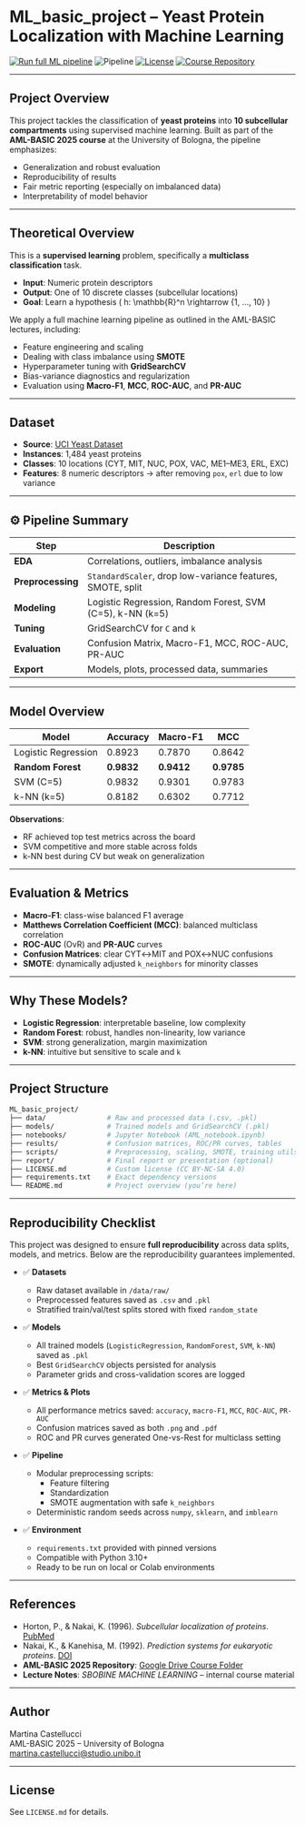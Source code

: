 # ML_basic_project – Yeast Protein Localization with Machine Learning

[![Run full ML pipeline](https://img.shields.io/badge/GitHub-Run%20full%20ML%20pipeline-grey?logo=github)](https://github.com/) 
![Pipeline](https://img.shields.io/badge/pipeline-failing-red)
[![License](https://img.shields.io/badge/License-CC--BY--NC--SA--4.0-orange.svg)](LICENSE.md)
[![Course Repository](https://img.shields.io/badge/AML--BASIC%20Repo-View-blue)](https://drive.google.com/drive/folders/1ZrQpF_F9E45yQTO9mG8Izr3LaECVH0aH)

---

## Project Overview

This project tackles the classification of **yeast proteins** into **10 subcellular compartments** using supervised machine learning. Built as part of the **AML-BASIC 2025 course** at the University of Bologna, the pipeline emphasizes:

- Generalization and robust evaluation
- Reproducibility of results
- Fair metric reporting (especially on imbalanced data)
- Interpretability of model behavior

---

## Theoretical Overview

This is a **supervised learning** problem, specifically a **multiclass classification** task.

- **Input**: Numeric protein descriptors  
- **Output**: One of 10 discrete classes (subcellular locations)  
- **Goal**: Learn a hypothesis \( h: \mathbb{R}^n \rightarrow \{1, ..., 10\} \)

We apply a full machine learning pipeline as outlined in the AML-BASIC lectures, including:

- Feature engineering and scaling
- Dealing with class imbalance using **SMOTE**
- Hyperparameter tuning with **GridSearchCV**
- Bias-variance diagnostics and regularization
- Evaluation using **Macro-F1**, **MCC**, **ROC-AUC**, and **PR-AUC**

---

## Dataset

- **Source**: [UCI Yeast Dataset](https://archive.ics.uci.edu/ml/datasets/Yeast)
- **Instances**: 1,484 yeast proteins
- **Classes**: 10 locations (CYT, MIT, NUC, POX, VAC, ME1–ME3, ERL, EXC)
- **Features**: 8 numeric descriptors → after removing `pox`, `erl` due to low variance

---

## ⚙️ Pipeline Summary

| Step              | Description |
|------------------|-------------|
| **EDA**           | Correlations, outliers, imbalance analysis |
| **Preprocessing** | `StandardScaler`, drop low-variance features, SMOTE, split |
| **Modeling**      | Logistic Regression, Random Forest, SVM (C=5), k-NN (k=5) |
| **Tuning**        | GridSearchCV for `C` and `k` |
| **Evaluation**    | Confusion Matrix, Macro-F1, MCC, ROC-AUC, PR-AUC |
| **Export**        | Models, plots, processed data, summaries |

---

## Model Overview

| Model               | Accuracy | Macro-F1 |   MCC   |
|--------------------|----------|----------|---------|
| Logistic Regression| 0.8923   | 0.7870   | 0.8642  |
| **Random Forest**   | **0.9832** | **0.9412** | **0.9785** |
| SVM (C=5)          | 0.9832   | 0.9301   | 0.9783  |
| k-NN (k=5)         | 0.8182   | 0.6302   | 0.7712  |

**Observations**:
- RF achieved top test metrics across the board
- SVM competitive and more stable across folds
- k-NN best during CV but weak on generalization

---

## Evaluation & Metrics

- **Macro-F1**: class-wise balanced F1 average  
- **Matthews Correlation Coefficient (MCC)**: balanced multiclass correlation  
- **ROC-AUC** (OvR) and **PR-AUC** curves  
- **Confusion Matrices**: clear CYT↔MIT and POX↔NUC confusions  
- **SMOTE**: dynamically adjusted `k_neighbors` for minority classes

---

## Why These Models?

- **Logistic Regression**: interpretable baseline, low complexity  
- **Random Forest**: robust, handles non-linearity, low variance  
- **SVM**: strong generalization, margin maximization  
- **k-NN**: intuitive but sensitive to scale and `k`

---

## Project Structure

```bash
ML_basic_project/
├── data/               # Raw and processed data (.csv, .pkl)
├── models/             # Trained models and GridSearchCV (.pkl)
├── notebooks/          # Jupyter Notebook (AML_notebook.ipynb)
├── results/            # Confusion matrices, ROC/PR curves, tables
├── scripts/            # Preprocessing, scaling, SMOTE, training utils
├── report/             # Final report or presentation (optional)
├── LICENSE.md          # Custom license (CC BY-NC-SA 4.0)
├── requirements.txt    # Exact dependency versions
└── README.md           # Project overview (you’re here)
```
---

## Reproducibility Checklist

This project was designed to ensure **full reproducibility** across data splits, models, and metrics. Below are the reproducibility guarantees implemented.

- ✅ **Datasets**
  - Raw dataset available in `/data/raw/`
  - Preprocessed features saved as `.csv` and `.pkl`
  - Stratified train/val/test splits stored with fixed `random_state`

- ✅ **Models**
  - All trained models (`LogisticRegression`, `RandomForest`, `SVM`, `k-NN`) saved as `.pkl`
  - Best `GridSearchCV` objects persisted for analysis
  - Parameter grids and cross-validation scores are logged

- ✅ **Metrics & Plots**
  - All performance metrics saved: `accuracy`, `macro-F1`, `MCC`, `ROC-AUC`, `PR-AUC`
  - Confusion matrices saved as both `.png` and `.pdf`
  - ROC and PR curves generated One-vs-Rest for multiclass setting

- ✅ **Pipeline**
  - Modular preprocessing scripts:
    - Feature filtering
    - Standardization
    - SMOTE augmentation with safe `k_neighbors`
  - Deterministic random seeds across `numpy`, `sklearn`, and `imblearn`

- ✅ **Environment**
  - `requirements.txt` provided with pinned versions
  - Compatible with Python 3.10+
  - Ready to be run on local or Colab environments

---

## References

- Horton, P., & Nakai, K. (1996). *Subcellular localization of proteins*. [PubMed](https://pubmed.ncbi.nlm.nih.gov/8877510)  
- Nakai, K., & Kanehisa, M. (1992). *Prediction systems for eukaryotic proteins*. [DOI](https://doi.org/10.1016/S0888-7543(05)80111-9)  
- **AML-BASIC 2025 Repository**: [Google Drive Course Folder](https://drive.google.com/drive/folders/1ZrQpF_F9E45yQTO9mG8Izr3LaECVH0aH)  
- **Lecture Notes**: *SBOBINE MACHINE LEARNING* – internal course material  

---

## Author

Martina Castellucci  
AML-BASIC 2025 – University of Bologna  
martina.castellucci@studio.unibo.it

---

## License

See `LICENSE.md` for details.





